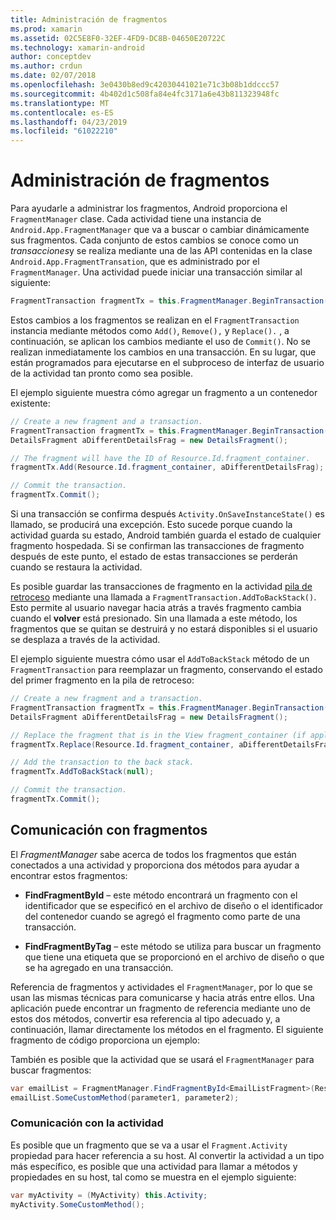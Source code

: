 ```yaml
---
title: Administración de fragmentos
ms.prod: xamarin
ms.assetid: 02C5E8F0-32EF-4FD9-DC8B-04650E20722C
ms.technology: xamarin-android
author: conceptdev
ms.author: crdun
ms.date: 02/07/2018
ms.openlocfilehash: 3e0430b8ed9c42030441021e71c3b08b1ddccc57
ms.sourcegitcommit: 4b402d1c508fa84e4fc3171a6e43b811323948fc
ms.translationtype: MT
ms.contentlocale: es-ES
ms.lasthandoff: 04/23/2019
ms.locfileid: "61022210"
---
```

# <a name="managing-fragments"></a>Administración de fragmentos

Para ayudarle a administrar los fragmentos, Android proporciona el `FragmentManager` clase. Cada actividad tiene una instancia de `Android.App.FragmentManager` que va a buscar o cambiar dinámicamente sus fragmentos. Cada conjunto de estos cambios se conoce como un *transacciones*y se realiza mediante una de las API contenidas en la clase `Android.App.FragmentTransation`, que es administrado por el `FragmentManager`. Una actividad puede iniciar una transacción similar al siguiente:

```csharp
FragmentTransaction fragmentTx = this.FragmentManager.BeginTransaction();
```

Estos cambios a los fragmentos se realizan en el `FragmentTransaction` instancia mediante métodos como `Add()`, `Remove(),` y `Replace().` , a continuación, se aplican los cambios mediante el uso de `Commit()`. No se realizan inmediatamente los cambios en una transacción.
En su lugar, que están programados para ejecutarse en el subproceso de interfaz de usuario de la actividad tan pronto como sea posible.

El ejemplo siguiente muestra cómo agregar un fragmento a un contenedor existente:

```csharp
// Create a new fragment and a transaction.
FragmentTransaction fragmentTx = this.FragmentManager.BeginTransaction();
DetailsFragment aDifferentDetailsFrag = new DetailsFragment();

// The fragment will have the ID of Resource.Id.fragment_container.
fragmentTx.Add(Resource.Id.fragment_container, aDifferentDetailsFrag);

// Commit the transaction.
fragmentTx.Commit();
```

Si una transacción se confirma después `Activity.OnSaveInstanceState()` es llamado, se producirá una excepción. Esto sucede porque cuando la actividad guarda su estado, Android también guarda el estado de cualquier fragmento hospedada. Si se confirman las transacciones de fragmento después de este punto, el estado de estas transacciones se perderán cuando se restaura la actividad.

Es posible guardar las transacciones de fragmento en la actividad [pila de retroceso](https://developer.android.com/guide/topics/fundamentals/tasks-and-back-stack.html) mediante una llamada a `FragmentTransaction.AddToBackStack()`. Esto permite al usuario navegar hacia atrás a través fragmento cambia cuando el **volver** está presionado. Sin una llamada a este método, los fragmentos que se quitan se destruirá y no estará disponibles si el usuario se desplaza a través de la actividad.

El ejemplo siguiente muestra cómo usar el `AddToBackStack` método de un `FragmentTransaction` para reemplazar un fragmento, conservando el estado del primer fragmento en la pila de retroceso:

```csharp
// Create a new fragment and a transaction.
FragmentTransaction fragmentTx = this.FragmentManager.BeginTransaction();
DetailsFragment aDifferentDetailsFrag = new DetailsFragment();

// Replace the fragment that is in the View fragment_container (if applicable).
fragmentTx.Replace(Resource.Id.fragment_container, aDifferentDetailsFrag);

// Add the transaction to the back stack.
fragmentTx.AddToBackStack(null);

// Commit the transaction.
fragmentTx.Commit();
```


## <a name="communicating-with-fragments"></a>Comunicación con fragmentos

El *FragmentManager* sabe acerca de todos los fragmentos que están conectados a una actividad y proporciona dos métodos para ayudar a encontrar estos fragmentos:

-   **FindFragmentById** &ndash; este método encontrará un fragmento con el identificador que se especificó en el archivo de diseño o el identificador del contenedor cuando se agregó el fragmento como parte de una transacción.

-   **FindFragmentByTag** &ndash; este método se utiliza para buscar un fragmento que tiene una etiqueta que se proporcionó en el archivo de diseño o que se ha agregado en una transacción.

Referencia de fragmentos y actividades el `FragmentManager`, por lo que se usan las mismas técnicas para comunicarse y hacia atrás entre ellos. Una aplicación puede encontrar un fragmento de referencia mediante uno de estos dos métodos, convertir esa referencia al tipo adecuado y, a continuación, llamar directamente los métodos en el fragmento. El siguiente fragmento de código proporciona un ejemplo:

También es posible que la actividad que se usará el `FragmentManager` para buscar fragmentos:

```csharp
var emailList = FragmentManager.FindFragmentById<EmailListFragment>(Resource.Id.email_list_fragment);
emailList.SomeCustomMethod(parameter1, parameter2);
```


### <a name="communicating-with-the-activity"></a>Comunicación con la actividad

Es posible que un fragmento que se va a usar el `Fragment.Activity` propiedad para hacer referencia a su host. Al convertir la actividad a un tipo más específico, es posible que una actividad para llamar a métodos y propiedades en su host, tal como se muestra en el ejemplo siguiente:

```csharp
var myActivity = (MyActivity) this.Activity;
myActivity.SomeCustomMethod();
```
